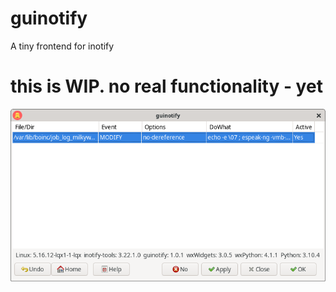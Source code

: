 # guinotify

A tiny frontend for inotify

# this is WIP. no real functionality - yet

![guinotify](https://github.com/amstelchen/guinotify/raw/master/guinotify-screenshot.png "Screenshot")
